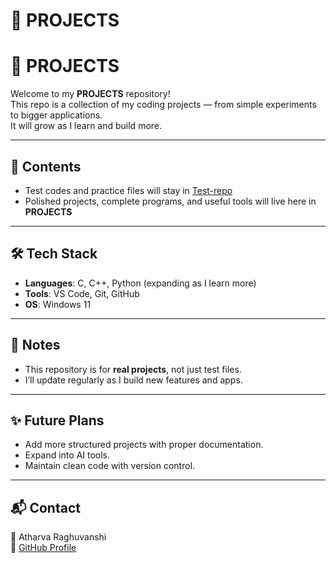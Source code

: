 ﻿# 🚀 PROJECTS
# 🚀 PROJECTS

Welcome to my **PROJECTS** repository!  
This repo is a collection of my coding projects — from simple experiments to bigger applications.  
It will grow as I learn and build more.

---

## 📂 Contents
- Test codes and practice files will stay in [Test-repo](https://github.com/Atharva-Raghuvanshi/Test-repo)  
- Polished projects, complete programs, and useful tools will live here in **PROJECTS**

---

## 🛠️ Tech Stack
- **Languages**: C, C++, Python (expanding as I learn more)
- **Tools**: VS Code, Git, GitHub
- **OS**: Windows 11

---

## 📌 Notes
- This repository is for **real projects**, not just test files.  
- I’ll update regularly as I build new features and apps.  

---

## ✨ Future Plans
- Add more structured projects with proper documentation.
- Expand into AI tools.
- Maintain clean code with version control.

---

## 📬 Contact
👤 Atharva Raghuvanshi  
🔗 [GitHub Profile](https://github.com/Atharva-Raghuvanshi)  



